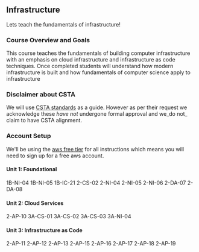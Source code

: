 ## Infrastructure

Lets teach the fundamentals of infrastructure!

### Course Overview and Goals
This course teaches the fundamentals of building computer infrastructure with an emphasis on cloud infrastructure and infrastructure as code techniques. Once completed students will understand how modern infrastructure is built and how fundamentals of computer science apply to infrastructure

### Disclaimer about CSTA
We will use [CSTA standards](https://www.csteachers.org/Page/standards) as a guide. However as per their request we acknowledge these _have not_ undergone formal approval and we_do not_ claim to have CSTA alignment. 

### Account Setup
We'll be using the [aws free tier](https://aws.amazon.com/free/) for all instructions which means you will need to sign up for a free aws account.

#### Unit 1: Foundational
1B-NI-04
1B-NI-05
1B-IC-21
2-CS-02
2-NI-04
2-NI-05
2-NI-06
2-DA-07
2-DA-08

#### Unit 2: Cloud Services
2-AP-10
3A-CS-01
3A-CS-02
3A-CS-03
3A-NI-04

#### Unit 3: Infrastructure as Code
2-AP-11
2-AP-12
2-AP-13
2-AP-15
2-AP-16
2-AP-17
2-AP-18
2-AP-19